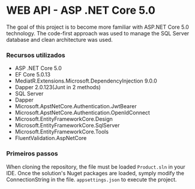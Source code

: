 # WEB API - ASP .NET Core 5.0

The goal of this project is to become more familiar with ASP.NET Core 5.0 technology. The code-first approach was used to manage the SQL Server database and clean architecture was used.

### Recursos utilizados

- ASP .NET Core 5.0
- EF Core 5.0.13
- MediatR.Extensions.Microsoft.DependencyInjection 9.0.0
- Dapper 2.0.123(Junt in 2 methods)
- SQL Server
- Dapper
- Microsoft.ApstNetCore.Authentication.JwtBearer
- Microsoft.ApstNetCore.Authentication.OpenIdConnect
- Microsoft.EntityFrameworkCore.Design
- Microsoft.EntityFrameworkCore.SqlServer
- Microsoft.EntityFrameworkCore.Tools
- FluentValidation.AspNetCore



### Primeiros passos

When cloning the repository, the file must be loaded `Product.sln` in your IDE. Once the solution's Nuget packages are loaded, symply modify the ConnectionString in the file. `appsettings.json` to execute the project.
